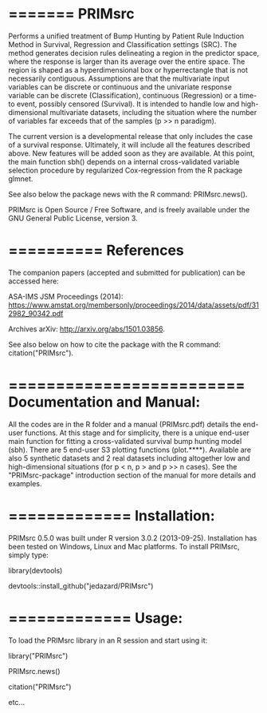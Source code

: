 =======
PRIMsrc
=======
Performs a unified treatment of Bump Hunting by Patient Rule Induction Method in Survival, Regression and Classification settings (SRC). The method generates decision rules delineating a region in the predictor space, where the response is larger than its average over the entire space. The region is shaped as a hyperdimensional box or hyperrectangle that is not necessarily contiguous. Assumptions are that the multivariate input variables can be discrete or continuous and the
univariate response variable can be discrete (Classification), continuous (Regression) or a time-to event,
possibly censored (Survival). It is intended to handle low and high-dimensional multivariate datasets, including
the situation where the number of variables far exceeds that of the samples (p >> n paradigm).

The current version is a developmental release that only includes the case of a survival response. Ultimately, it will include all the features described above. New features will be added soon as they are available. At this
point, the main function sbh() depends on a internal cross-validated variable selection procedure by
regularized Cox-regression from the R package glmnet.

See also below the package news with the R command: PRIMsrc.news().

PRIMsrc is Open Source / Free Software, and is freely available under the GNU General Public License, version 3.

==========
References
==========
The companion papers (accepted and submitted for publication) can be accessed here:

ASA-IMS JSM Proceedings (2014): 
https://www.amstat.org/membersonly/proceedings/2014/data/assets/pdf/312982_90342.pdf

Archives arXiv:
http://arxiv.org/abs/1501.03856.

See also below on how to cite the package with the R command: citation("PRIMsrc").

=========================
Documentation and Manual: 
=========================
All the codes are in the R folder and a manual (PRIMsrc.pdf) details the end-user functions. At this stage and for simplicity, there is a unique end-user main function for fitting a cross-validated survival bump hunting model (sbh). There are 5 end-user S3 plotting functions (plot.****). Available are also 5 synthetic datasets and 2 real datasets including altogether low and high-dimensional situations (for p < n, p > and p >> n cases). See the "PRIMsrc-package" introduction section of the manual for more details and examples.

=============
Installation: 
=============
PRIMsrc 0.5.0 was built under R version 3.0.2 (2013-09-25).
Installation has been tested on Windows, Linux and Mac platforms.
To install PRIMsrc, simply type:

library(devtools)

devtools::install_github("jedazard/PRIMsrc")

=============
Usage: 
=============
To load the PRIMsrc library in an R session and start using it:

library("PRIMsrc")

PRIMsrc.news()

citation("PRIMsrc")

etc...
